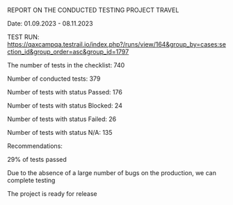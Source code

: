REPORT ON THE CONDUCTED TESTING PROJECT TRAVEL

Date: 01.09.2023 - 08.11.2023

TEST RUN: https://qaxcampqa.testrail.io/index.php?/runs/view/164&group_by=cases:section_id&group_order=asc&group_id=1797

The number of tests in the checklist: 740

Number of conducted tests:          379

Number of tests with status Passed: 176

Number of tests with status Blocked: 24

Number of tests with status Failed:  26 

Number of tests with status N/A:  135

Recommendations:

29% of tests passed

Due to the absence of a large number of bugs on the production, we can complete testing

The project is ready for release

